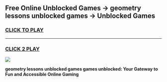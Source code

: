 
## Free Online Unblocked Games → geometry lessons unblocked games → Unblocked Games
<h3>
<a href="https://premium.freeplayer.one?title=geometry_lessons_unblocked_games&ref=21F">CLICK TO PLAY</a></h3>
<hr>

<h3>
<a href="https://premium.freeplayer.one?title=geometry_lessons_unblocked_games&ref=21F">CLICK 2 PLAY</a>
  
</h3>

<a href="https://premium.freeplayer.one?title=geometry_lessons_unblocked_games&ref=21F/"><img src="https://clearcache.store/games.png"></a>


**geometry lessons unblocked games games unblocked: Your Gateway to Fun and Accessible Online Gaming**
